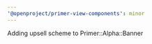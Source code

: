 ```yaml
---
'@openproject/primer-view-components': minor
---
```


Adding upsell scheme to Primer::Alpha::Banner
